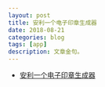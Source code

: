 ```yaml
---
layout: post
title: 安利一个电子印章生成器
date: 2018-08-21
categories: blog
tags: [app]
description: 文章金句。
---
```


- [安利一个电子印章生成器](http://www.lukou.com/userfeed/17294186)
